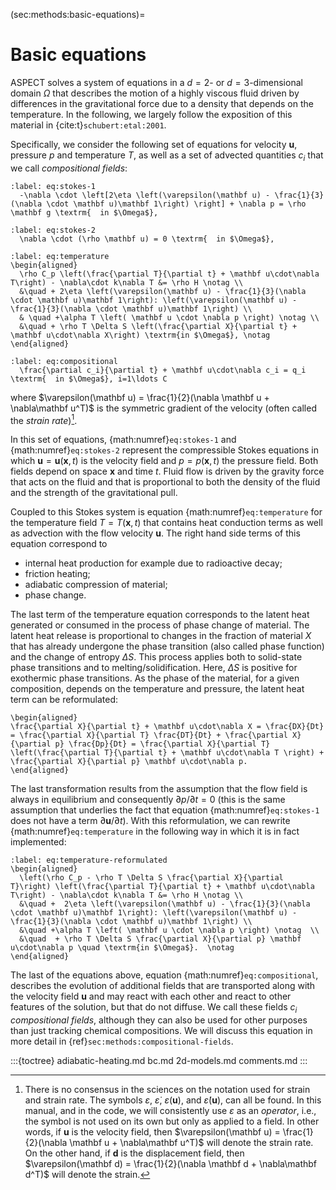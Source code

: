 (sec:methods:basic-equations)=
# Basic equations

ASPECT solves a system of equations in a $d=2$- or $d=3$-dimensional domain $\Omega$ that describes the motion of a highly viscous fluid driven by differences in the gravitational force due to a density that depends on the temperature.
In the following, we largely follow the exposition of this material in {cite:t}`schubert:etal:2001`.

Specifically, we consider the following set of equations for velocity $\mathbf{u}$, pressure $p$ and temperature $T$, as well as a set of advected quantities $c_i$ that we call *compositional fields*:
```{math}
:label: eq:stokes-1
  -\nabla \cdot \left[2\eta \left(\varepsilon(\mathbf u) - \frac{1}{3}(\nabla \cdot \mathbf u)\mathbf 1\right) \right] + \nabla p = \rho \mathbf g \textrm{  in $\Omega$},
```
```{math}
:label: eq:stokes-2
  \nabla \cdot (\rho \mathbf u) = 0 \textrm{  in $\Omega$},
```
```{math}
:label: eq:temperature
\begin{aligned}
  \rho C_p \left(\frac{\partial T}{\partial t} + \mathbf u\cdot\nabla T\right) - \nabla\cdot k\nabla T &= \rho H \notag \\
  &\quad + 2\eta \left(\varepsilon(\mathbf u) - \frac{1}{3}(\nabla \cdot \mathbf u)\mathbf 1\right): \left(\varepsilon(\mathbf u) - \frac{1}{3}(\nabla \cdot \mathbf u)\mathbf 1\right) \\
  & \quad +\alpha T \left( \mathbf u \cdot \nabla p \right) \notag \\
  &\quad + \rho T \Delta S \left(\frac{\partial X}{\partial t} + \mathbf u\cdot\nabla X\right) \textrm{in $\Omega$}, \notag
\end{aligned}
```

```{math}
:label: eq:compositional
  \frac{\partial c_i}{\partial t} + \mathbf u\cdot\nabla c_i = q_i \textrm{  in $\Omega$}, i=1\ldots C
```
where $\varepsilon(\mathbf u) = \frac{1}{2}(\nabla \mathbf u + \nabla\mathbf u^T)$ is the symmetric gradient of the velocity (often called the *strain rate*)[^footnote1].

In this set of equations, {math:numref}`eq:stokes-1` and {math:numref}`eq:stokes-2` represent the compressible Stokes equations in which $\mathbf u=\mathbf u(\mathbf x,t)$ is the velocity field and $p=p(\mathbf x,t)$ the pressure field.
Both fields depend on space $\mathbf x$ and time $t$.
Fluid flow is driven by the gravity force that acts on the fluid and that is proportional to both the density of the fluid and the strength of the gravitational pull.

Coupled to this Stokes system is equation {math:numref}`eq:temperature` for the temperature field $T=T(\mathbf x,t)$ that contains heat conduction terms as well as advection with the flow velocity $\mathbf u$.
The right hand side terms of this equation correspond to

* internal heat production for example due to radioactive decay;
* friction heating;
* adiabatic compression of material;
* phase change.

The last term of the temperature equation corresponds to the latent heat generated or consumed in the process of phase change of material.
The latent heat release is proportional to changes in the fraction of material $X$ that has already undergone the phase transition (also called phase function) and the change of entropy $\Delta S$.
This process applies both to solid-state phase transitions and to melting/solidification.
Here, $\Delta S$ is positive for exothermic phase transitions.
As the phase of the material, for a given composition, depends on the temperature and pressure, the latent heat term can be reformulated:
```{math}
\begin{aligned}
\frac{\partial X}{\partial t} + \mathbf u\cdot\nabla X = \frac{DX}{Dt} = \frac{\partial X}{\partial T} \frac{DT}{Dt} + \frac{\partial X}{\partial p} \frac{Dp}{Dt} = \frac{\partial X}{\partial T} \left(\frac{\partial T}{\partial t} + \mathbf u\cdot\nabla T \right) + \frac{\partial X}{\partial p} \mathbf u\cdot\nabla p.
\end{aligned}
```
The last transformation results from the assumption that the flow field is always in equilibrium and consequently $\partial p/\partial t=0$ (this is the same assumption that underlies the fact that equation {math:numref}`eq:stokes-1` does not have a term $\partial \mathbf u / \partial t$).
With this reformulation, we can rewrite {math:numref}`eq:temperature` in the following way in which it is in fact implemented:
```{math}
:label: eq:temperature-reformulated
\begin{aligned}
  \left(\rho C_p - \rho T \Delta S \frac{\partial X}{\partial T}\right) \left(\frac{\partial T}{\partial t} + \mathbf u\cdot\nabla T\right) - \nabla\cdot k\nabla T &= \rho H \notag \\
  &\quad +  2\eta \left(\varepsilon(\mathbf u) - \frac{1}{3}(\nabla \cdot \mathbf u)\mathbf 1\right): \left(\varepsilon(\mathbf u) - \frac{1}{3}(\nabla \cdot \mathbf u)\mathbf 1\right) \\
  &\quad +\alpha T \left( \mathbf u \cdot \nabla p \right) \notag  \\
  &\quad  + \rho T \Delta S \frac{\partial X}{\partial p} \mathbf u\cdot\nabla p \quad \textrm{in $\Omega$}.  \notag
\end{aligned}
```

The last of the equations above, equation {math:numref}`eq:compositional`, describes the evolution of additional fields that are transported along with the velocity field $\mathbf u$ and may react with each other and react to other features of the solution, but that do not diffuse.
We call these fields $c_i$ *compositional fields*, although they can also be used for other purposes than just tracking chemical compositions.
We will discuss this equation in more detail in {ref}`sec:methods:compositional-fields`.

:::{toctree}
adiabatic-heating.md
bc.md
2d-models.md
comments.md
:::

[^footnote1]: There is no consensus in the sciences on the notation used for strain and strain rate.
The symbols $\varepsilon$, $\dot\varepsilon$,  $\varepsilon(\mathbf u)$, and $\dot\varepsilon(\mathbf u)$, can all be found.
In this manual, and in the code, we will consistently use $\varepsilon$ as an *operator*, i.e., the symbol is not used on its own but only as applied to a field.
In other words, if $\mathbf u$ is the velocity field, then $\varepsilon(\mathbf u) = \frac{1}{2}(\nabla \mathbf u + \nabla\mathbf u^T)$ will denote the strain rate.
On the other hand, if $\mathbf d$ is the displacement field, then $\varepsilon(\mathbf d) = \frac{1}{2}(\nabla \mathbf d + \nabla\mathbf d^T)$ will denote the strain.

